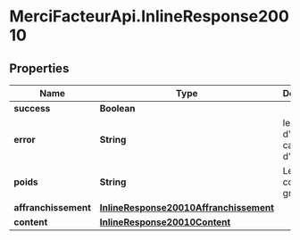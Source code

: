 # MerciFacteurApi.InlineResponse20010

## Properties
Name | Type | Description | Notes
------------ | ------------- | ------------- | -------------
**success** | **Boolean** |  | [optional] 
**error** | **String** | le code d&#x27;erreur en cas d&#x27;erreur | [optional] 
**poids** | **String** | Le poids du courrier en grammes | [optional] 
**affranchissement** | [**InlineResponse20010Affranchissement**](InlineResponse20010Affranchissement.md) |  | [optional] 
**content** | [**InlineResponse20010Content**](InlineResponse20010Content.md) |  | [optional] 
